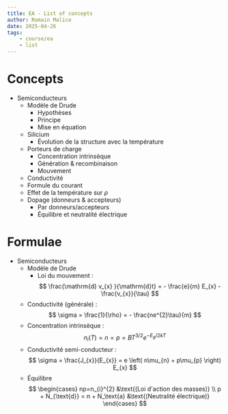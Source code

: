 ```yaml
---
title: EA - List of concepts
author: Romain Malice
date: 2025-04-26
tags:
    - course/ea
    - list
---
```


# Concepts

- Semiconducteurs
    - Modèle de Drude
        - Hypothèses
        - Principe
        - Mise en équation
    - Silicium
        - Évolution de la structure avec la température
    - Porteurs de charge
        - Concentration intrinsèque
        - Génération & recombinaison
        - Mouvement
    - Conductivité
    - Formule du courant
    - Effet de la température sur $\rho$
    - Dopage (donneurs & accepteurs)
        - Par donneurs/accepteurs
        - Équilibre et neutralité électrique
    
# Formulae

- Semiconducteurs
    - Modèle de Drude
        - Loi du mouvement : $$ \frac{\mathrm{d} v_{x} }{\mathrm{d}t} = - \frac{e}{m} E_{x} - \frac{v_{x}}{\tau} $$
    - Conductivité (générale) : $$ \sigma = \frac{1}{\rho} = - \frac{ne^{2}\tau}{m} $$
    - Concentration intrinsèque : $$ n_{i}(T) = n = p = BT^{3 / 2} e^{-E_{g}/2kT} $$
    - Conductivité semi-conducteur : $$ \sigma = \frac{J_{x}}{E_{x}} = e \left( n\mu_{n} + p\mu_{p} \right) E_{x} $$
    - Équilibre $$ \begin{cases} np=n_{i}^{2} &\text{(Loi d'action des masses)} \\ p + N_{\text{d}} = n + N_\text{a} &\text{(Neutralité électrique)} \end{cases} $$
